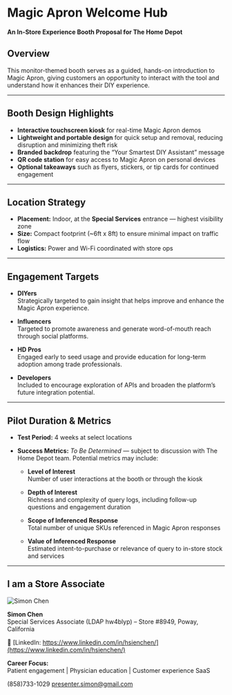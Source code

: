 # Magic Apron Welcome Hub  
**An In-Store Experience Booth Proposal for The Home Depot**

## Overview
This monitor-themed booth serves as a guided, hands-on introduction to Magic Apron, giving customers an opportunity to interact with the tool and understand how it enhances their DIY experience.

---

## Booth Design Highlights
- **Interactive touchscreen kiosk** for real-time Magic Apron demos  
- **Lightweight and portable design** for quick setup and removal, reducing disruption and minimizing theft risk  
- **Branded backdrop** featuring the “Your Smartest DIY Assistant” message  
- **QR code station** for easy access to Magic Apron on personal devices  
- **Optional takeaways** such as flyers, stickers, or tip cards for continued engagement

---

## Location Strategy

- **Placement:** Indoor, at the **Special Services** entrance — highest visibility zone
- **Size:** Compact footprint (~6ft x 8ft) to ensure minimal impact on traffic flow
- **Logistics:** Power and Wi-Fi coordinated with store ops

---

## Engagement Targets

- **DIYers**  
  Strategically targeted to gain insight that helps improve and enhance the Magic Apron experience.

- **Influencers**  
  Targeted to promote awareness and generate word-of-mouth reach through social platforms.

- **HD Pros**  
  Engaged early to seed usage and provide education for long-term adoption among trade professionals.

- **Developers**  
  Included to encourage exploration of APIs and broaden the platform’s future integration potential.


---
## Pilot Duration & Metrics

- **Test Period:** 4 weeks at select locations  
- **Success Metrics:** *To Be Determined* — subject to discussion with The Home Depot team. Potential metrics may include:

  - **Level of Interest**  
    Number of user interactions at the booth or through the kiosk

  - **Depth of Interest**  
    Richness and complexity of query logs, including follow-up questions and engagement duration

  - **Scope of Inferenced Response**  
    Total number of unique SKUs referenced in Magic Apron responses

  - **Value of Inferenced Response**  
    Estimated intent-to-purchase or relevance of query to in-store stock and services

---

## I am a Store Associate

![Simon Chen](https://media.licdn.com/dms/image/v2/C5603AQH27wV2BY9YMA/profile-displayphoto-shrink_800_800/profile-displayphoto-shrink_800_800/0/1636338982903?e=1750896000&v=beta&t=k-wIAIGsVN4tOwqoXqpFafoMJB8E7JJkYBH1kTXZJa8)  

**Simon Chen**  
Special Services Associate (LDAP hw4blyp) 
– Store #8949, Poway, California 

🔗 [LinkedIn: https://www.linkedin.com/in/hsienchen/](https://www.linkedin.com/in/hsienchen/)

**Career Focus:**  
Patient engagement | Physician education | Customer experience SaaS

(858)733-1029
presenter.simon@gmail.com
